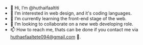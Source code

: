 - 👋 Hi, I’m @huthaifaaltiti
- 👀 I’m interested in web design, and it's coding languages.
- 🌱 I’m currently learning the front-end stage of the web.
- 💞️ I’m looking to collaborate on a new web developing role.
- 📫 How to reach me, thats can be done if you contact me via huthaefaaltete094@gmail.com 📩.

<!---
huthaifaaltiti/huthaifaaltiti is a ✨ special ✨ repository because its `README.md` (this file) appears on your GitHub profile.
You can click the Preview link to take a look at your changes.
--->
